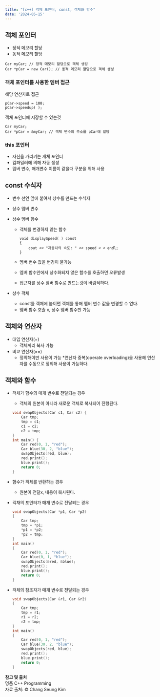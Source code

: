 ```yaml
---
title: "[c++] 객체 포인터, const, 객체와 함수"
date: '2024-05-15'  
---
```

## 객체 포인터
- 정적 메모리 할당
- 동적 메모리 할당
```
Car myCar; // 정적 메모리 할당으로 객체 생성
Car *pCar = new Car(); // 동적 메모리 할당으로 객체 생성
```

### 객체 포인터를 사용한 멤버 접근
해당 연산자로 접근
```
pCar->speed = 100;
pCar->speedup( );
```
객체 포인터에 저장할 수 있는것
```
Car myCar;
Car *pCar = &myCar; // 객체 변수의 주소를 pCar에 할당
```

### this 포인터
- 자신을 가리키는 개체 포인터
- 컴파일러에 의해 자동 생성
- 멤버 변수, 매개변수 이름이 같을때 구분을 위해 사용

## const 수식자
- 변수 선언 앞에 붙여서 상수를 만드는 수식자

- 상수 멤버 변수
- 상수 멤버 함수
	- 객체를 변경하지 않는 함수
		```
		void displaySpeed( ) const
		{
			cout << "자동차의 속도: " << speed < < endl;
		}
		```
	- 멤버 변수 값을 변경이 불가능
	- 멤버 함수안에서 상수화되지 않은 함수를 호출하면 오류발생
	
	- 접근자를 상수 멤버 함수로 만드는것이 바람직하다.
- 상수 객체
	- const를 객체에 붙이면 객체를 통해 멤버 변수 값을 변경할 수 없다.
	- 멤버 함수 호출 x, 상수 멤버 함수만 가능

## 객체와 연산자
- 대입 연산자(=)
	- 객체끼리 복사 가능
- 비교 연산자(==)
	- 정의해야만 사용이 가능
*연산자 중복(operate overloading)을 사용해 연산자를 수동으로 정의해 사용이 가능하다.

## 객체와 함수
- 객체가 함수의 매개 변수로 전달되는 경우
	- 객체의 원본이 아니라 새로운 객체로 복사되어 진행된다.
	```cpp
	void swapObjects(Car c1, Car c2) {
		Car tmp;
		tmp = c1;
		c1 = c2; 
		c2 = tmp;
	}
	int main() {
		Car red(0, 1, "red");
		Car blue(30, 2, "blue");
		swapObjects(red, blue);
		red.print();
		blue.print();
		return 0;
	}
	```
- 함수가 객체를 반환하는 경우  
	- 원본이 전달x, 내용이 복사된다.

- 객채의 포인터가 매개 변수로 전달되는 경우
	```cpp
	void swapObjects(Car *p1, Car *p2)
	{
		Car tmp;
		tmp = *p1;
		*p1 = *p2;
		*p2 = tmp;
	}
	int main()
	{
		Car red(0, 1, "red");
		Car blue(0, 1, "blue");
		swapObjects(&red, &blue);
		red.print();
		blue.print();
		return 0;
	}
	```

- 객체의 참조자가 매개 변수로 전달되는 경우
	```cpp
	void swapObjects(Car &r1, Car &r2)
	{
		Car tmp;
		tmp = r1;
		r1 = r2;
		r2 = tmp;
	}
	int main()
	{
		Car red(0, 1, "red");
		Car blue(30, 2, "blue");
		swapObjects(red, blue);
		red.print();
		blue.print();
		return 0;
	}
	```
__참고 및 출처__  
명품 C++ Programming  
자료 출처: © Chang Seung Kim